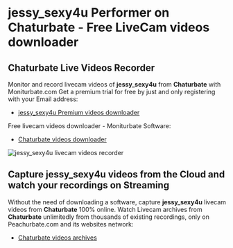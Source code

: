 # jessy_sexy4u Performer on Chaturbate - Free LiveCam videos downloader

## Chaturbate Live Videos Recorder

Monitor and record livecam videos of **jessy_sexy4u** from **Chaturbate** with Moniturbate.com
Get a premium trial for free by just and only registering with your Email address:
* [jessy_sexy4u Premium videos downloader](https://moniturbate.com/request-demo-licence-key.html)

Free livecam videos downloader - Moniturbate Software:
* [Chaturbate videos downloader](https://moniturbate.com/moniturbate-download-software.html)

![jessy_sexy4u livecam videos recorder](https://peachurnet.com/templates/moniturbate-software.png)


## Capture jessy_sexy4u videos from the Cloud and watch your recordings on Streaming

Without the need of downloading a software, capture **jessy_sexy4u** livecam videos from **Chaturbate** 100% online.
Watch Livecam archives from **Chaturbate** unlimitedly from thousands of existing recordings, only on Peachurbate.com and its websites network:
* [Chaturbate videos archives](https://peachurnet.com/)